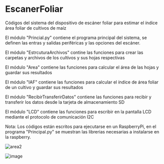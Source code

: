 # EscanerFoliar
Códigos del sistema del dispositivo de escáner foliar para estimar el índice área foliar de cultivos de maíz
  
  El módulo "Princial.py" contiene el programa principal del sistema, se definen las entras y salidas periféricas y las opciones del escáner. 
  
  El módulo "EstrcuturaArchivos" contine las funciones para crear las carpetas y archivos de los cultivos y sus hojas respectivas
  
  El módulo "Area" contiene las funciones para calcular el área de las hojas y guardar sus resultados 
  
  El módulo "IAF" contiene las funciones para calcular el índice de área foliar de un cultivo y guardar sus resultados 
  
  El módulo "RecibirTransferirDatos" contiene las funciones para recibir y transferir los datos desde la tarjeta de almacenamiento SD
  
  El módulo "LCD" contiene las funciones para escribir en la pantalla LCD mediante el protocolo de comunicación I2C

Nota: Los códigos están escritos para ejecutarse en un RaspberryPi, en el programa "Principal.py" se muestran las librerias necesarias a instalarse en la raspberry. 


![area2](https://github.com/fdorrala325/EscanerFoliar/assets/84700425/222ea81a-a4f9-4d1c-9e30-1e3fb4569c49)

![image](https://github.com/fdorrala325/EscanerFoliar/assets/84700425/1d8e17ac-3465-4c3a-bb58-e008c7e1bef1)

